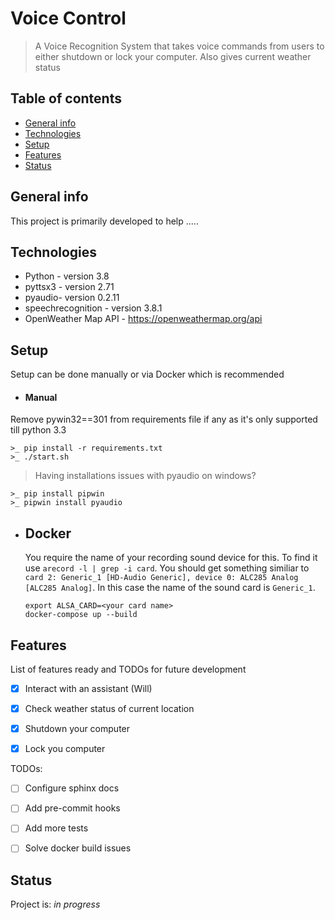 # Voice Control

> A Voice Recognition System that takes voice commands from users to either shutdown or lock your computer. Also gives current weather status

## Table of contents

- [General info](#general-info)
- [Technologies](#technologies)
- [Setup](#setup)
- [Features](#features)
- [Status](#status)

## General info

This project is primarily developed to help .....


## Technologies

- Python - version 3.8
- pyttsx3 - version 2.71
- pyaudio- version 0.2.11
- speechrecognition - version 3.8.1
- OpenWeather Map API - <https://openweathermap.org/api>


## Setup

Setup can be done manually or via Docker which is recommended

- #### Manual
Remove pywin32==301 from requirements file if any as it's only supported till python 3.3

    >_ pip install -r requirements.txt
    >_ ./start.sh

> Having installations issues with pyaudio on windows? 

    >_ pip install pipwin
    >_ pipwin install pyaudio

- ## Docker

    You require the name of your recording sound device for this. To find it use `arecord -l | grep -i card`. You should get something similiar to `card 2: Generic_1 [HD-Audio Generic], device 0: ALC285 Analog [ALC285 Analog]`. In this case the name of the sound card is `Generic_1`. 
    
    ```
    export ALSA_CARD=<your card name>
    docker-compose up --build
    ```
    


## Features

List of features ready and TODOs for future development

- [x] Interact with an assistant (Will)
- [x] Check weather status of current location
- [x] Shutdown your computer
- [x] Lock you computer


TODOs:

- [ ] Configure sphinx docs
- [ ] Add pre-commit hooks
- [ ] Add more tests
- [ ] Solve docker build issues


## Status

Project is: _in progress_
